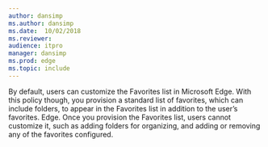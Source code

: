 ```yaml
---
author: dansimp
ms.author: dansimp
ms.date:  10/02/2018
ms.reviewer: 
audience: itpro
manager: dansimp
ms.prod: edge
ms.topic: include
---
```


By default, users can customize the Favorites list in Microsoft Edge. With this policy though, you provision a standard list of favorites, which can include folders, to appear in the Favorites list in addition to the user’s favorites. Edge. Once you provision the Favorites list, users cannot customize it, such as adding folders for organizing, and adding or removing any of the favorites configured. 
